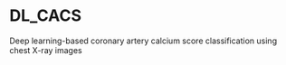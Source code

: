 # DL_CACS
Deep learning-based coronary artery calcium score classification using chest X-ray images

